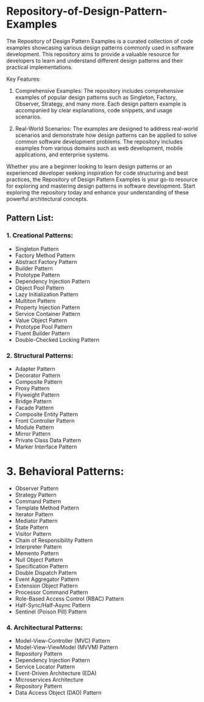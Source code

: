 # Repository-of-Design-Pattern-Examples
The Repository of Design Pattern Examples is a curated collection of code examples showcasing various design patterns commonly used in software development. This repository aims to provide a valuable resource for developers to learn and understand different design patterns and their practical implementations.

Key Features:
1. Comprehensive Examples: The repository includes comprehensive examples of popular design patterns such as Singleton, Factory, Observer, Strategy, and many more. Each design pattern example is accompanied by clear explanations, code snippets, and usage scenarios.

2. Real-World Scenarios: The examples are designed to address real-world scenarios and demonstrate how design patterns can be applied to solve common software development problems. The repository includes examples from various domains such as web development, mobile applications, and enterprise systems.

Whether you are a beginner looking to learn design patterns or an experienced developer seeking inspiration for code structuring and best practices, the Repository of Design Pattern Examples is your go-to resource for exploring and mastering design patterns in software development. Start exploring the repository today and enhance your understanding of these powerful architectural concepts.

## Pattern List:

### 1. Creational Patterns:
   - Singleton Pattern
   - Factory Method Pattern
   - Abstract Factory Pattern
   - Builder Pattern
   - Prototype Pattern    
   - Dependency Injection Pattern
   - Object Pool Pattern
   - Lazy Initialization Pattern
   - Multiton Pattern
   - Property Injection Pattern
   - Service Container Pattern
   - Value Object Pattern
   - Prototype Pool Pattern
   - Fluent Builder Pattern
   - Double-Checked Locking Pattern
          
### 2. Structural Patterns:
   - Adapter Pattern
   - Decorator Pattern
   - Composite Pattern
   - Proxy Pattern
   - Flyweight Pattern
   - Bridge Pattern
   - Facade Pattern
   - Composite Entity Pattern
   - Front Controller Pattern
   - Module Pattern
   - Mirror Pattern
   - Private Class Data Pattern
   - Marker Interface Pattern
   
# 3. Behavioral Patterns:
   - Observer Pattern
   - Strategy Pattern
   - Command Pattern
   - Template Method Pattern
   - Iterator Pattern
   - Mediator Pattern
   - State Pattern
   - Visitor Pattern
   - Chain of Responsibility Pattern
   - Interpreter Pattern
   - Memento Pattern         
   - Null Object Pattern
   - Specification Pattern
   - Double Dispatch Pattern
   - Event Aggregator Pattern
   - Extension Object Pattern
   - Processor Command Pattern
   - Role-Based Access Control (RBAC) Pattern
   - Half-Sync/Half-Async Pattern
   - Sentinel (Poison Pill) Pattern
        
### 4. Architectural Patterns:
   - Model-View-Controller (MVC) Pattern
   - Model-View-ViewModel (MVVM) Pattern
   - Repository Pattern
   - Dependency Injection Pattern
   - Service Locator Pattern
   - Event-Driven Architecture (EDA)
   - Microservices Architecture
   - Repository Pattern
   - Data Access Object (DAO) Pattern
